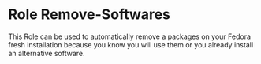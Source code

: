 Role Remove-Softwares
=========

This Role can be used to automatically remove a packages on your Fedora fresh installation because you know you will use them or you already install an alternative software.
